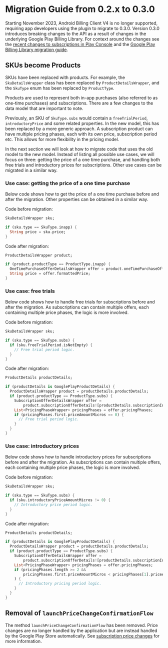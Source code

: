 # Migration Guide from 0.2.x to 0.3.0

Starting November 2023, Android Billing Client V4 is no longer supported,
requiring app developers using the plugin to migrate to 0.3.0.
Version 0.3.0 introduces breaking changes to the API as a result of changes in
the underlying Google Play Billing Library.
For context around the changes see the [recent changes to subscriptions in Play Console][1]
and the [Google Play Billing Library migration guide][2].

## SKUs become Products

SKUs have been replaced with products. For example, the `SkuDetailsWrapper`
class has been replaced by `ProductDetailsWrapper`, and the `SkuType` enum has
been replaced by `ProductType`.

Products are used to represent both in-app purchases (also referred to as
one-time purchases) and subscriptions. There are a few changes to the data model
that are important to note.

Previously, an SKU of `SkuType.subs` would contain a `freeTrialPeriod`,
`introductoryPrice` and some related properties. In the new model, this has been
replaced by a more generic approach.
A subscription product can have multiple pricing phases, each with its own
price, subscription period etc. This allows for more flexibility in the pricing
model.

In the next section we will look at how to migrate code that uses the old model
to the new model. Instead of listing all possible use cases, we will focus on
three: getting the price of a one time purchase, and handling both free trials
and introductory prices for subscriptions. Other use cases can be migrated in a
similar way.

### Use case: getting the price of a one time purchase

Below code shows how to get the price of a one time purchase before and after
the migration. Other properties can be obtained in a similar way.

Code before migration:

```dart
SkuDetailsWrapper sku;

if (sku.type == SkuType.inapp) {
  String price = sku.price;
}
```

Code after migration:

```dart
ProductDetailsWrapper product;

if (product.productType == ProductType.inapp) {
  OneTimePurchaseOfferDetailsWrapper offer = product.oneTimePurchaseOfferDetails!;
  String price = offer.formattedPrice;
}
```

### Use case: free trials

Below code shows how to handle free trials for subscriptions before and after
the migration. As subscriptions can contain multiple offers, each containing
multiple price phases, the logic is more involved.

Code before migration:

```dart
SkuDetailsWrapper sku;

if (sku.type == SkuType.subs) {
  if (sku.freeTrialPeriod.isNotEmpty) {
    // Free trial period logic.
  }
}
```

Code after migration:

```dart
ProductDetails productDetails;

if (productDetails is GooglePlayProductDetails) {
  ProductDetailsWrapper product = productDetails.productDetails;
  if (product.productType == ProductType.subs) {
    SubscriptionOfferDetailsWrapper offer =
        product.subscriptionOfferDetails![productDetails.subscriptionIndex!];
    List<PricingPhaseWrapper> pricingPhases = offer.pricingPhases;
    if (pricingPhases.first.priceAmountMicros == 0) {
      // Free trial period logic.
    }
  }
}
```

### Use case: introductory prices

Below code shows how to handle introductory prices for subscriptions before and
after the migration. As subscriptions can contain multiple offers, each
containing multiple price phases, the logic is more involved.

Code before migration:

```dart
SkuDetailsWrapper sku;

if (sku.type == SkuType.subs) {
  if (sku.introductoryPriceAmountMicros != 0) {
    // Introductory price period logic.
  }
}
```

Code after migration:

```dart
ProductDetails productDetails;

if (productDetails is GooglePlayProductDetails) {
  ProductDetailsWrapper product = productDetails.productDetails;
  if (product.productType == ProductType.subs) {
    SubscriptionOfferDetailsWrapper offer =
        product.subscriptionOfferDetails![productDetails.subscriptionIndex!];
    List<PricingPhaseWrapper> pricingPhases = offer.pricingPhases;
    if (pricingPhases.length >= 2 &&
        pricingPhases.first.priceAmountMicros < pricingPhases[1].priceAmountMicros
    ) {
      // Introductory pricing period logic.
    }
  }
}
```

## Removal of `launchPriceChangeConfirmationFlow`

The method `launchPriceChangeConfirmationFlow` has been removed. Price changes
are no longer handled by the application but are instead handled by the Google
Play Store automatically. See [subscription price changes][3] for more
information.

<!-- References -->
[1]: https://support.google.com/googleplay/android-developer/answer/12124625
[2]: https://developer.android.com/google/play/billing/migrate-gpblv6#5-or-6
[3]: https://developer.android.com/google/play/billing/subscriptions#price-change
